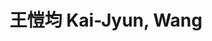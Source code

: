 ---
chinese_name: 王愷均
english_name: Kai-Jyun, Wang
title: 王愷均 Kai-Jyun, Wang
id: kaijyunwang
collection: members
position: Part-time Research Assistant
type: part-time research assistant
department: 123
image_path: https://source.unsplash.com/collection/139386/600x600?a=.png
photo: pt_ra/kaijyunwang.jpg
blurb: 123
---